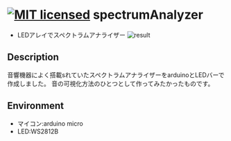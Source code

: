 [![MIT licensed](https://img.shields.io/badge/license-MIT-blue.svg)](LICENSE)
spectrumAnalyzer
====
* LEDアレイでスペクトラムアナライザー
![result](https://github.com/chakio/spectrumAnalyzer/blob/master/media/spectrumAnalyzer.gif) 
## Description
音響機器によく搭載sれていたスペクトラムアナライザーをarduinoとLEDバーで作成しました。
音の可視化方法のひとつとして作ってみたかったものです。
## Environment
* マイコン:arduino micro
* LED:WS2812B

